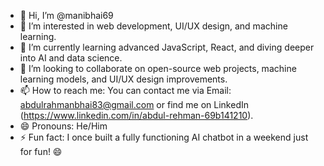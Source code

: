 - 👋 Hi, I’m @manibhai69
- 👀 I’m interested in web development, UI/UX design, and machine learning.
- 🌱 I’m currently learning advanced JavaScript, React, and diving deeper into AI and data science.
- 💞️ I’m looking to collaborate on open-source web projects, machine learning models, and UI/UX design improvements.
- 📫 How to reach me: You can contact me via Email: abdulrahmanbhai83@gmail.com or find me on LinkedIn (https://www.linkedin.com/in/abdul-rehman-69b141210).
- 😄 Pronouns: He/Him
- ⚡ Fun fact: I once built a fully functioning AI chatbot in a weekend just for fun! 😄
